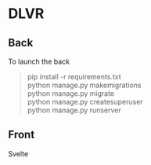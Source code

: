 # DLVR

## Back

To launch the back
> pip install -r requirements.txt    
> python manage.py makemigrations    
> python manage.py migrate    
> python manage.py createsuperuser    
> python manage.py runserver    

## Front

Svelte
